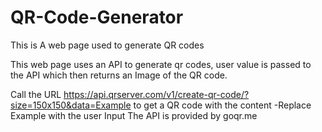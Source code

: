 # QR-Code-Generator
This is A web page used to generate QR codes

This web page uses an API to generate qr codes, user value is passed to the API which then returns an Image of the QR code.

Call the URL https://api.qrserver.com/v1/create-qr-code/?size=150x150&data=Example to get a QR code with the content
-Replace Example with the user Input
The API is provided by goqr.me
